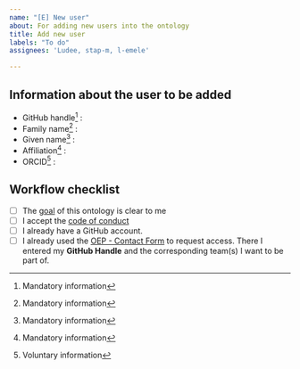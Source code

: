 ```yaml
---
name: "[E] New user"
about: For adding new users into the ontology
title: Add new user
labels: "To do"
assignees: 'Ludee, stap-m, l-emele'

---
```


## Information about the user to be added

* GitHub handle[^1] :
* Family name[^1] :
* Given name[^1] :
* Affiliation[^1] :
* ORCID[^2] :

[^1]: Mandatory information
[^2]: Voluntary information

## Workflow checklist

- [ ] The [goal](https://github.com/OpenEnergyPlatform/ontology/blob/dev/README.md) of this ontology is clear to me
- [ ] I accept the [code of conduct](https://github.com/OpenEnergyPlatform/ontology/blob/dev/CODE_OF_CONDUCT.md)
- [ ] I already have a GitHub account.
- [ ] I already used the [OEP - Contact Form](https://openenergy-platform.org/contact/) to request access. There I entered my **GitHub Handle** and the corresponding team(s) I want to be part of.
